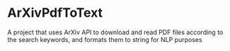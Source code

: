 # ArXivPdfToText
A project that uses ArXiv API to download and read PDF files according to the search keywords, and formats them to string for NLP purposes
